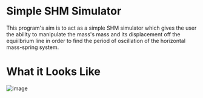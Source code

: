 # Simple SHM Simulator
This program's aim is to act as a simple SHM simulator which gives the user the ability to manipulate the mass's mass and its displacement off the equiilbrium line in
order to find the period of oscillation of the horizontal mass-spring system.

# What it Looks Like
![image](https://user-images.githubusercontent.com/62195423/192406855-7688a050-aefe-46a9-b07e-c076507aea4c.png)
